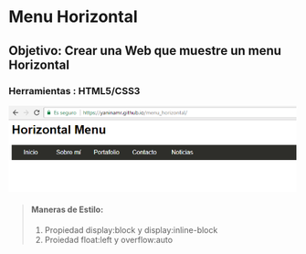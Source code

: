 # Menu Horizontal

## Objetivo: Crear una Web que muestre un menu Horizontal 

### Herramientas : HTML5/CSS3

![menu_vertical](/assets/docs/img/mh.png)

> #### Maneras de Estilo:
> 
> 1. Propiedad display:block y display:inline-block
> 2. Proiedad float:left y overflow:auto